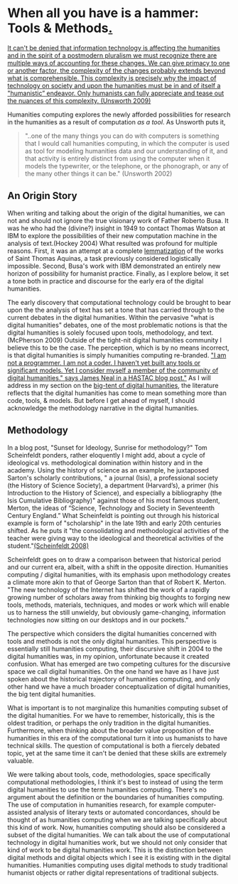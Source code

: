 # When all you have is a hammer: Tools & Methods<a href="/mcburton/writing/blob/master/chapter-one/README.markdown#tools-intro" name="tools-intro" >.</a>

<a href="/mcburton/writing/blob/master/chapter-one/README.markdown#tools-intro" name="tools-intro" >
It can't be denied that information technology is affecting the humanities and in the spirit of a postmodern pluralism we must recognize there are multiple ways of accounting for these changes. We can give primacy to one or another factor, the complexity of the changes probably extends beyond what is comprehensible. This complexity is precisely why the impact of technology on society and upon the humanities must be in and of itself a "humanistic” endeavor. Only humanists can fully appreciate and tease out the nuances of this complexity. (Unsworth 2009)
</a>

Humanities computing explores the newly afforded possibilities for research in the humanities as a result of computation _as a tool_. As Unsworth puts it,

>"..one of the many things you can do with computers is something that I would call humanities computing, in which the computer is used as tool for modeling humanities data and our understanding of it, and that activity is entirely distinct from using the computer when it models the typewriter, or the telephone, or the phonograph, or any of the many other things it can be." (Unsworth 2002)


## An Origin Story
When writing and talking about the origin of the digital humanities, we can not and should not ignore the true visionary work of Father Roberto Busa. It was he who had the (divine?) insight in 1949 to contact Thomas Watson at IBM to explore the possibilities of their new computation machine in the analysis of text.(Hockey 2004) What resulted was profound for multiple reasons. First, it was an attempt at a complete [lemmatization](http://en.wikipedia.org/wiki/Lemmatization) of the works of Saint Thomas Aquinas, a task previously considered logistically impossible. Second, Busa's work with IBM demonstrated an entirely new horizon of possibility for humanist practice. Finally, as I explore below, it set a tone both in practice and discourse for the early era of the digital humanities.

The early discovery that computational technology could be brought to bear upon the the analysis of text has set a tone that has carried through to the current debates in the digital humanities. Within the pervasive "what is digital humanities" debates, one of the most problematic notions is that the digital humanities is solely focused upon tools, methodology, and text. (McPherson 2009) Outside of the tight-nit digital humanities community I believe this to be the case. The perception, which is by no means incorrect, is that digital humanities is simply humanities computing re-branded. ["I am not a programmer. I am not a coder. I haven't yet built any tools or significant models. Yet I consider myself a member of the community of digital humanities." says James Neal in a HASTAC blog post."](http://hastac.org/blogs/james3neal/2011/12/17/why-digital-humanities-community-and-networks) As I will address in my section on the [big-tent of digital humanities](big-tent.markdown), the literature reflects that the digital humanities has come to mean something more than code, tools, & models. But before I get ahead of myself, I should acknowledge the methodology narrative in the digital humanities.

## Methodology

In a blog post, "Sunset for Ideology, Sunrise for methodology?" Tom Scheinfeldt ponders, rather eloquently I might add, about a cycle of ideological vs. methodological domination within history and in the academy. Using the history of science as an example, he juxtaposed Sarton's scholarly contributions, " a journal (Isis), a professional society (the History of Science Society), a department (Harvard’s), a primer (his Introduction to the History of Science), and especially a bibliography (the Isis Cumulative Bibliography)" against those of his most famous student, Merton, the ideas of “Science, Technology and Society in Seventeenth Century England.” What Scheinfeldt is pointing out through his historical example is form of "scholarship" in the late 19th and early 20th centuries shifted. As he puts it "the consolidating and methodological activities of the teacher were giving way to the ideological and theoretical activities of the student."[(Scheinfeldt 2008)](http://www.foundhistory.org/2008/03/13/sunset-for-ideology-sunrise-for-methodology/) 

Scheinfeldt goes on to draw a comparison between that historical period and our current era, albeit, with a shift in the opposite direction. Humanities computing / digital humanities, with its emphasis upon methodology creates a climate more akin to that of George Sarton than that of Robert K. Merton. "The new technology of the Internet has shifted the work of a rapidly growing number of scholars away from thinking big thoughts to forging new tools, methods, materials, techniques, and modes or work which will enable us to harness the still unwieldy, but obviously game-changing, information technologies now sitting on our desktops and in our pockets." 

<!-- "The humanities, in particular, has been without a galvanizing methodology for a generation now, and it is being, and will be, revolutionized by information technology as profoundly as any of the sciences..." (Unsworth 2009)

"Humanities computing is precisely the automation of every possible analysis of human expression (therefore, it is exquisitely a "humanistic" activity), in the widest sense of the word, from music to the theater, from design and painting to phonetics, but whose nucleus remains the discourse of written texts." (Busa 2004)

"digital humanities is a new set of practices, using new sets of technologies, to address research problems of the discipline"(Borgman 2009)



	[scheinfeld sunset ideology, sunrise methodology]
	[ Unsworth 2002 HC as modeling]
	[summit on tools in the humanities] -->

The perspective which considers the digital humanities concerned with tools and methods is not the only digital humanities. This perspective is essentially still humanities computing, their discursive shift in 2004 to the digital humanities was, in my opinion, unfortunate because it created confusion. What has emerged are two competing cultures for the discursive space we call digital humanities. On the one hand we have as I have just spoken about the historical trajectory of humanities computing, and only other hand we have a much broader conceptualization of digital humanities, the big tent digital humanities.

What is important is to not marginalize this humanities computing subset of the digital humanities. For we have to remember, historically, this is the oldest tradition, or perhaps the only tradition in the digital humanities. Furthermore, when thinking about the broader value proposition of the humanities in this era of the computational turn it into us humanists to have technical skills. The question of computational is both a fiercely debated topic, yet at the same time it can't be denied that these skills are extremely valuable.

We were talking about tools, code, methodologies, space specifically computational methodologies, I think it's best to instead of using the term digital humanities to use the term humanities computing. There's no argument about the definition or the boundaries of humanities computing. The use of computation in humanities research, for example computer-assisted analysis of literary texts or automated concordances, should be thought of as humanities computing when we are talking specifically about this kind of work. Now, humanities computing should also be considered a subset of the digital humanities. We can talk about the use of computational technology in digital humanities work, but we should not only consider that kind of work to be digital humanities work. This is the distinction between digital methods and digital objects which I see it is existing with in the digital humanities. Humanities computing  uses digital methods to study traditional humanist objects or rather digital representations of traditional subjects.

